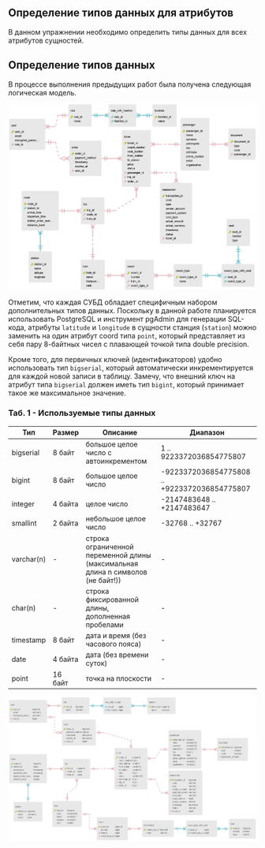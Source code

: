 ## Определение типов данных для атрибутов
В данном упражнении необходимо определить типы данных для всех атрибутов сущностей.

## Определение типов данных
В процессе выполнения предыдущих работ была получена следующая логическая модель. 

![lab4_er_diagram_3nf](/lab4/lab4_er_diagram_3nf.png 'lab4_er_diagram_3nf')

Отметим, что каждая СУБД обладает специфичным набором дополнительных типов данных. Поскольку в данной работе планируется использовать PostgreSQL и инструмент pgAdmin для генерации SQL-кода, атрибуты `latitude` и `longitude` в сущности станция (`station`) можно заменить на один атрибут coord типа `point`, который представляет из себя пару 8-байтных чисел с плавающей точкой типа double precision.

Кроме того, для первичных ключей (идентификаторов) удобно использовать тип `bigserial`, который автоматически инкрементируется для каждой новой записи в таблицу. Замечу, что внешний ключ на атрибут типа `bigserial` должен иметь тип `bigint`, который принимает такое же максимальное значение.

### Таб. 1 - Используемые типы данных
Тип	| Размер | Описание	| Диапазон
---- | ---- | ---- | ----
bigserial | 8 байт | большое целое число с автоинкрементом | 1 .. 9223372036854775807
bigint | 8 байт | большое целое число | -9223372036854775808 .. +9223372036854775807
integer	| 4 байта | целое число | -2147483648 .. +2147483647
smallint | 2 байта | небольшое целое число | -32768 .. +32767
varchar(n) | - | строка ограниченной переменной длины (максимальная длина n символов (не байт!)) | -
char(n)	| - |строка фиксированной длины, дополненная пробелами | -
timestamp | 8 байт | дата и время (без часового пояса) | -
date | 4 байта | дата (без времени суток) | -	
point | 16 байт	| точка на плоскости | -

![lab7_er_diagram_types](/lab7/lab7_er_diagram_types.png 'lab7_er_diagram_types')
